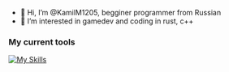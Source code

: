 - 👋 Hi, I’m @KamilM1205, begginer programmer from Russian
- 👀 I’m interested in gamedev and coding in rust, c++
### My current tools
[![My Skills](https://skillicons.dev/icons?i=go,c,cpp,arduino,cmake,raspberrypi,linux,rust,github,gitlab,neovim&perline=6)](https://skillicons.dev)

<!---
KamilM1205/KamilM1205 is a ✨ special ✨ repository because its `README.md` (this file) appears on your GitHub profile.
You can click the Preview link to take a look at your changes.
--->
